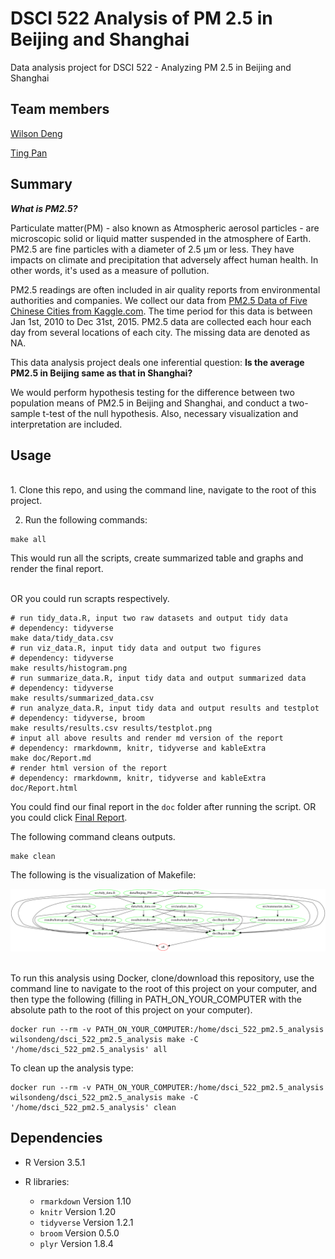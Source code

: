 # DSCI 522 Analysis of PM 2.5 in Beijing and Shanghai
Data analysis project for DSCI 522 - Analyzing PM 2.5 in Beijing and Shanghai

## Team members

[Wilson Deng](https://github.com/xiaoweideng)

[Ting Pan](https://github.com/panntingg)

## Summary

***What is PM2.5?***


Particulate matter(PM) - also known as Atmospheric aerosol particles - are microscopic solid or liquid matter suspended in the atmosphere of Earth. PM2.5 are fine particles with a diameter of 2.5 μm or less. They have impacts on climate and precipitation that adversely affect human health. In other words, it's used as a measure of pollution.

PM2.5 readings are often included in air quality reports from environmental authorities and companies. We collect our data from [PM2.5 Data of Five Chinese Cities from Kaggle.com](https://www.kaggle.com/uciml/pm25-data-for-five-chinese-cities). The time period for this data is between Jan 1st, 2010 to Dec 31st, 2015. PM2.5 data are collected each hour each day from several locations of each city. The missing data are denoted as NA.

This data analysis project deals one inferential question: **Is the average PM2.5 in Beijing same as that in Shanghai?**

We would perform hypothesis testing for the difference between two population means of PM2.5 in Beijing and Shanghai, and conduct a two-sample t-test of the null hypothesis. Also, necessary visualization and interpretation are included.

## Usage
<br>
1. Clone this repo, and using the command line, navigate to the root of this project.

2. Run the following commands:

```
make all
```
This would run all the scripts, create summarized table and graphs and render the final report.

<br> OR you could run scrapts respectively.

```
# run tidy_data.R, input two raw datasets and output tidy data
# dependency: tidyverse
make data/tidy_data.csv
# run viz_data.R, input tidy data and output two figures
# dependency: tidyverse
make results/histogram.png
# run summarize_data.R, input tidy data and output summarized data
# dependency: tidyverse
make results/summarized_data.csv
# run analyze_data.R, input tidy data and output results and testplot
# dependency: tidyverse, broom
make results/results.csv results/testplot.png
# input all above results and render md version of the report
# dependency: rmarkdownm, knitr, tidyverse and kableExtra
make doc/Report.md
# render html version of the report
# dependency: rmarkdownm, knitr, tidyverse and kableExtra
doc/Report.html
```

You could find our final report in the `doc` folder after running the script. OR you could click [Final Report](https://github.com/UBC-MDS/DSCI_522_PM2.5_Analysis/blob/master/doc/Report.md).

The following command cleans outputs.
```
make clean
```

The following is the visualization of Makefile:

![](Makefile.png)

<br> To run this analysis using Docker, clone/download this repository, use the command line to navigate to the root of this project on your computer, and then type the following (filling in PATH_ON_YOUR_COMPUTER with the absolute path to the root of this project on your computer).

```
docker run --rm -v PATH_ON_YOUR_COMPUTER:/home/dsci_522_pm2.5_analysis wilsondeng/dsci_522_pm2.5_analysis make -C '/home/dsci_522_pm2.5_analysis' all
```

To clean up the analysis type:

```
docker run --rm -v PATH_ON_YOUR_COMPUTER:/home/dsci_522_pm2.5_analysis wilsondeng/dsci_522_pm2.5_analysis make -C '/home/dsci_522_pm2.5_analysis' clean
```


## Dependencies

- R Version 3.5.1

- R libraries:
    - `rmarkdown` Version 1.10
    - `knitr` Version 1.20
    - `tidyverse` Version 1.2.1
    - `broom` Version 0.5.0
    - `plyr` Version 1.8.4
